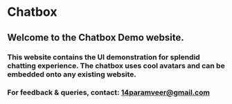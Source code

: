 # Chatbox

## Welcome to the Chatbox Demo website.

### This website contains the UI demonstration for splendid chatting experience. The chatbox uses cool avatars and can be embedded onto any existing website.
### For feedback & queries, contact: 14paramveer@gmail.com

